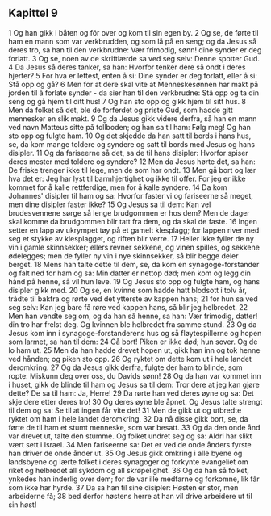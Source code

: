 ## Kapittel 9

1 Og han gikk i båten og fór over og kom til sin egen by.
2 Og se, de førte til ham en mann som var verkbrudden, og som lå på en seng; og da Jesus så deres tro, sa han til den verkbrudne: Vær frimodig, sønn! dine synder er deg forlatt.
3 Og se, noen av de skriftlærde sa ved seg selv: Denne spotter Gud.
4 Da Jesus så deres tanker, sa han: Hvorfor tenker dere så ondt i deres hjerter?
5 For hva er lettest, enten å si: Dine synder er deg forlatt, eller å si: Stå opp og gå?
6 Men for at dere skal vite at Menneskesønnen har makt på jorden til å forlate synder - da sier han til den verkbrudne: Stå opp og ta din seng og gå hjem til ditt hus!
7 Og han sto opp og gikk hjem til sitt hus.
8 Men da folket så det, ble de forferdet og priste Gud, som hadde gitt mennesker en slik makt.
9 Og da Jesus gikk videre derfra, så han en mann ved navn Matteus sitte på tollboden; og han sa til ham: Følg meg! Og han sto opp og fulgte ham.
10 Og det skjedde da han satt til bords i hans hus, se, da kom mange toldere og syndere og satt til bords med Jesus og hans disipler.
11 Og da fariseerne så det, sa de til hans disipler: Hvorfor spiser deres mester med toldere og syndere?
12 Men da Jesus hørte det, sa han: De friske trenger ikke til lege, men de som har ondt.
13 Men gå bort og lær hva det er: Jeg har lyst til barmhjertighet og ikke til offer. For jeg er ikke kommet for å kalle rettferdige, men for å kalle syndere.
14 Da kom Johannes' disipler til ham og sa: Hvorfor faster vi og fariseerne så meget, men dine disipler faster ikke?
15 Og Jesus sa til dem: Kan vel brudesvennene sørge så lenge brudgommen er hos dem? Men de dager skal komme da brudgommen blir tatt fra dem, og da skal de faste.
16 Ingen setter en lapp av ukrympet tøy på et gamelt klesplagg; for lappen river med seg et stykke av klesplagget, og riften blir verre.
17 Heller ikke fyller de ny vin i gamle skinnsekker; ellers revner sekkene, og vinen spilles, og sekkene ødelegges; men de fyller ny vin i nye skinnsekker, så blir begge deler berget.
18 Mens han talte dette til dem, se, da kom en synagoge-forstander og falt ned for ham og sa: Min datter er nettop død; men kom og legg din hånd på henne, så vil hun leve.
19 Og Jesus sto opp og fulgte ham, og hans disipler gikk med.
20 Og se, en kvinne som hadde hatt blodsott i tolv år, trådte til bakfra og rørte ved det ytterste av kappen hans;
21 for hun sa ved seg selv: Kan jeg bare få røre ved kappen hans, så blir jeg helbredet.
22 Men han vendte seg om, og da han så henne, sa han: Vær frimodig, datter! din tro har frelst deg. Og kvinnen ble helbredet fra samme stund.
23 Og da Jesus kom inn i synagoge-forstanderens hus og så fløytespillerne og hopen som larmet, sa han til dem:
24 Gå bort! Piken er ikke død; hun sover. Og de lo ham ut.
25 Men da han hadde drevet hopen ut, gikk han inn og tok henne ved hånden; og piken sto opp.
26 Og ryktet om dette kom ut i hele landet deromkring.
27 Og da Jesus gikk derfra, fulgte der ham to blinde, som ropte: Miskunn deg over oss, du Davids sønn!
28 Og da han var kommet inn i huset, gikk de blinde til ham og Jesus sa til dem: Tror dere at jeg kan gjøre dette? De sa til ham: Ja, Herre!
29 Da rørte han ved deres øyne og sa: Det skje dere etter deres tro!
30 Og deres øyne ble åpnet. Og Jesus talte strengt til dem og sa: Se til at ingen får vite det!
31 Men de gikk ut og utbredte ryktet om ham i hele landet deromkring.
32 Da nå disse gikk bort, se, da førte de til ham et stumt menneske, som var besatt.
33 Og da den onde ånd var drevet ut, talte den stumme. Og folket undret seg og sa: Aldri har slikt vært sett i Israel.
34 Men fariseerne sa: Det er ved de onde ånders fyrste han driver de onde ånder ut.
35 Og Jesus gikk omkring i alle byene og landsbyene og lærte folket i deres synagoger og forkynte evangeliet om riket og helbredet all sykdom og all skrøpelighet.
36 Og da han så folket, ynkedes han inderlig over dem; for de var ille medfarne og forkomne, lik får som ikke har hyrde.
37 Da sa han til sine disipler: Høsten er stor, men arbeiderne få;
38 bed derfor høstens herre at han vil drive arbeidere ut til sin høst!
